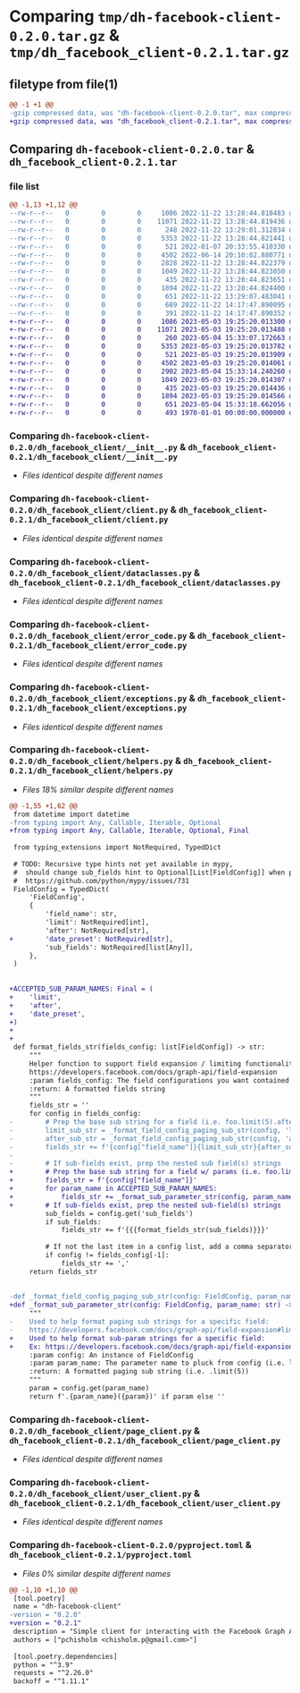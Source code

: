 # Comparing `tmp/dh-facebook-client-0.2.0.tar.gz` & `tmp/dh_facebook_client-0.2.1.tar.gz`

## filetype from file(1)

```diff
@@ -1 +1 @@
-gzip compressed data, was "dh-facebook-client-0.2.0.tar", max compression
+gzip compressed data, was "dh_facebook_client-0.2.1.tar", max compression
```

## Comparing `dh-facebook-client-0.2.0.tar` & `dh_facebook_client-0.2.1.tar`

### file list

```diff
@@ -1,13 +1,12 @@
--rw-r--r--   0        0        0     1086 2022-11-22 13:28:44.818483 dh-facebook-client-0.2.0/dh_facebook_client/__init__.py
--rw-r--r--   0        0        0    11071 2022-11-22 13:28:44.819436 dh-facebook-client-0.2.0/dh_facebook_client/client.py
--rw-r--r--   0        0        0      248 2022-11-22 13:29:01.312834 dh-facebook-client-0.2.0/dh_facebook_client/constants.py
--rw-r--r--   0        0        0     5353 2022-11-22 13:28:44.821441 dh-facebook-client-0.2.0/dh_facebook_client/dataclasses.py
--rw-r--r--   0        0        0      521 2022-01-07 20:33:55.410330 dh-facebook-client-0.2.0/dh_facebook_client/error_code.py
--rw-r--r--   0        0        0     4502 2022-06-14 20:10:02.880771 dh-facebook-client-0.2.0/dh_facebook_client/exceptions.py
--rw-r--r--   0        0        0     2828 2022-11-22 13:28:44.822379 dh-facebook-client-0.2.0/dh_facebook_client/helpers.py
--rw-r--r--   0        0        0     1049 2022-11-22 13:28:44.823050 dh-facebook-client-0.2.0/dh_facebook_client/page_client.py
--rw-r--r--   0        0        0      435 2022-11-22 13:28:44.823651 dh-facebook-client-0.2.0/dh_facebook_client/typings.py
--rw-r--r--   0        0        0     1894 2022-11-22 13:28:44.824400 dh-facebook-client-0.2.0/dh_facebook_client/user_client.py
--rw-r--r--   0        0        0      651 2022-11-22 13:29:07.483041 dh-facebook-client-0.2.0/pyproject.toml
--rw-r--r--   0        0        0      689 2022-11-22 14:17:47.890095 dh-facebook-client-0.2.0/setup.py
--rw-r--r--   0        0        0      391 2022-11-22 14:17:47.890352 dh-facebook-client-0.2.0/PKG-INFO
+-rw-r--r--   0        0        0     1086 2023-05-03 19:25:20.013300 dh_facebook_client-0.2.1/dh_facebook_client/__init__.py
+-rw-r--r--   0        0        0    11071 2023-05-03 19:25:20.013488 dh_facebook_client-0.2.1/dh_facebook_client/client.py
+-rw-r--r--   0        0        0      260 2023-05-04 15:33:07.172663 dh_facebook_client-0.2.1/dh_facebook_client/constants.py
+-rw-r--r--   0        0        0     5353 2023-05-03 19:25:20.013782 dh_facebook_client-0.2.1/dh_facebook_client/dataclasses.py
+-rw-r--r--   0        0        0      521 2023-05-03 19:25:20.013909 dh_facebook_client-0.2.1/dh_facebook_client/error_code.py
+-rw-r--r--   0        0        0     4502 2023-05-03 19:25:20.014061 dh_facebook_client-0.2.1/dh_facebook_client/exceptions.py
+-rw-r--r--   0        0        0     2902 2023-05-04 15:33:14.240260 dh_facebook_client-0.2.1/dh_facebook_client/helpers.py
+-rw-r--r--   0        0        0     1049 2023-05-03 19:25:20.014307 dh_facebook_client-0.2.1/dh_facebook_client/page_client.py
+-rw-r--r--   0        0        0      435 2023-05-03 19:25:20.014436 dh_facebook_client-0.2.1/dh_facebook_client/typings.py
+-rw-r--r--   0        0        0     1894 2023-05-03 19:25:20.014566 dh_facebook_client-0.2.1/dh_facebook_client/user_client.py
+-rw-r--r--   0        0        0      651 2023-05-04 15:33:18.662056 dh_facebook_client-0.2.1/pyproject.toml
+-rw-r--r--   0        0        0      493 1970-01-01 00:00:00.000000 dh_facebook_client-0.2.1/PKG-INFO
```

### Comparing `dh-facebook-client-0.2.0/dh_facebook_client/__init__.py` & `dh_facebook_client-0.2.1/dh_facebook_client/__init__.py`

 * *Files identical despite different names*

### Comparing `dh-facebook-client-0.2.0/dh_facebook_client/client.py` & `dh_facebook_client-0.2.1/dh_facebook_client/client.py`

 * *Files identical despite different names*

### Comparing `dh-facebook-client-0.2.0/dh_facebook_client/dataclasses.py` & `dh_facebook_client-0.2.1/dh_facebook_client/dataclasses.py`

 * *Files identical despite different names*

### Comparing `dh-facebook-client-0.2.0/dh_facebook_client/error_code.py` & `dh_facebook_client-0.2.1/dh_facebook_client/error_code.py`

 * *Files identical despite different names*

### Comparing `dh-facebook-client-0.2.0/dh_facebook_client/exceptions.py` & `dh_facebook_client-0.2.1/dh_facebook_client/exceptions.py`

 * *Files identical despite different names*

### Comparing `dh-facebook-client-0.2.0/dh_facebook_client/helpers.py` & `dh_facebook_client-0.2.1/dh_facebook_client/helpers.py`

 * *Files 18% similar despite different names*

```diff
@@ -1,55 +1,62 @@
 from datetime import datetime
-from typing import Any, Callable, Iterable, Optional
+from typing import Any, Callable, Iterable, Optional, Final
 
 from typing_extensions import NotRequired, TypedDict
 
 # TODO: Recursive type hints not yet available in mypy,
 #  should change sub_fields hint to Optional[List[FieldConfig]] when possible:
 #  https://github.com/python/mypy/issues/731
 FieldConfig = TypedDict(
     'FieldConfig',
     {
         'field_name': str,
         'limit': NotRequired[int],
         'after': NotRequired[str],
+        'date_preset': NotRequired[str],
         'sub_fields': NotRequired[list[Any]],
     },
 )
 
 
+ACCEPTED_SUB_PARAM_NAMES: Final = (
+    'limit',
+    'after',
+    'date_preset',
+)
+
+
 def format_fields_str(fields_config: list[FieldConfig]) -> str:
     """
     Helper function to support field expansion / limiting functionality:
     https://developers.facebook.com/docs/graph-api/field-expansion
     :param fields_config: The field configurations you want contained in string format
     :return: A formatted fields string
     """
     fields_str = ''
     for config in fields_config:
-        # Prep the base sub string for a field (i.e. foo.limit(5).after(BAR))
-        limit_sub_str = _format_field_config_paging_sub_str(config, 'limit')
-        after_sub_str = _format_field_config_paging_sub_str(config, 'after')
-        fields_str += f'{config["field_name"]}{limit_sub_str}{after_sub_str}'
-
-        # If sub-fields exist, prep the nested sub field(s) strings
+        # Prep the base sub string for a field w/ params (i.e. foo.limit(5).after(BAR))
+        fields_str = f'{config["field_name"]}'
+        for param_name in ACCEPTED_SUB_PARAM_NAMES:
+            fields_str += _format_sub_parameter_str(config, param_name)
+        # If sub-fields exist, prep the nested sub-field(s) strings
         sub_fields = config.get('sub_fields')
         if sub_fields:
             fields_str += f'{{{format_fields_str(sub_fields)}}}'
 
         # If not the last item in a config list, add a comma separator
         if config != fields_config[-1]:
             fields_str += ','
     return fields_str
 
 
-def _format_field_config_paging_sub_str(config: FieldConfig, param_name: str) -> str:
+def _format_sub_parameter_str(config: FieldConfig, param_name: str) -> str:
     """
-    Used to help format paging sub strings for a specific field:
-    https://developers.facebook.com/docs/graph-api/field-expansion#limiting-results
+    Used to help format sub-param strings for a specific field:
+    Ex: https://developers.facebook.com/docs/graph-api/field-expansion#limiting-results
     :param config: An instance of FieldConfig
     :param param_name: The parameter name to pluck from config (i.e. limit or after)
     :return: A formatted paging sub string (i.e. .limit(5))
     """
     param = config.get(param_name)
     return f'.{param_name}({param})' if param else ''
```

### Comparing `dh-facebook-client-0.2.0/dh_facebook_client/page_client.py` & `dh_facebook_client-0.2.1/dh_facebook_client/page_client.py`

 * *Files identical despite different names*

### Comparing `dh-facebook-client-0.2.0/dh_facebook_client/user_client.py` & `dh_facebook_client-0.2.1/dh_facebook_client/user_client.py`

 * *Files identical despite different names*

### Comparing `dh-facebook-client-0.2.0/pyproject.toml` & `dh_facebook_client-0.2.1/pyproject.toml`

 * *Files 0% similar despite different names*

```diff
@@ -1,10 +1,10 @@
 [tool.poetry]
 name = "dh-facebook-client"
-version = "0.2.0"
+version = "0.2.1"
 description = "Simple client for interacting with the Facebook Graph API"
 authors = ["pchisholm <chisholm.p@gmail.com>"]
 
 [tool.poetry.dependencies]
 python = "^3.9"
 requests = "^2.26.0"
 backoff = "^1.11.1"
```

